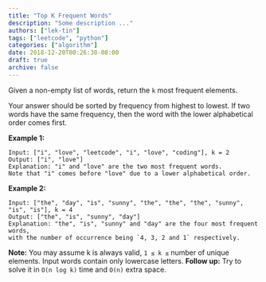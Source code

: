 ```yaml
---
title: "Top K Frequent Words"
description: "Some description ..."
authors: ["lek-tin"]
tags: ["leetcode", "python"]
categories: ["algorithm"]
date: 2018-12-20T00:26:38-08:00
draft: true
archive: false
---
```

Given a non-empty list of words, return the `k` most frequent elements.

Your answer should be sorted by frequency from highest to lowest. If two words have the same frequency, then the word with the lower alphabetical order comes first.

**Example 1:**
```
Input: ["i", "love", "leetcode", "i", "love", "coding"], k = 2
Output: ["i", "love"]
Explanation: "i" and "love" are the two most frequent words.
Note that "i" comes before "love" due to a lower alphabetical order.
```
**Example 2:**
```
Input: ["the", "day", "is", "sunny", "the", "the", "the", "sunny", "is", "is"], k = 4
Output: ["the", "is", "sunny", "day"]
Explanation: "the", "is", "sunny" and "day" are the four most frequent words,
with the number of occurrence being `4, 3, 2 and 1` respectively.
```
**Note:**
You may assume k is always valid, `1 ≤ k ≤` number of unique elements.
Input words contain only lowercase letters.
**Follow up:**
Try to solve it in `O(n log k)` time and `O(n)` extra space.
